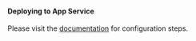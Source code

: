 #### Deploying to App Service

Please visit the [documentation](https://aka.ms/configuregrpc) for configuration steps.
